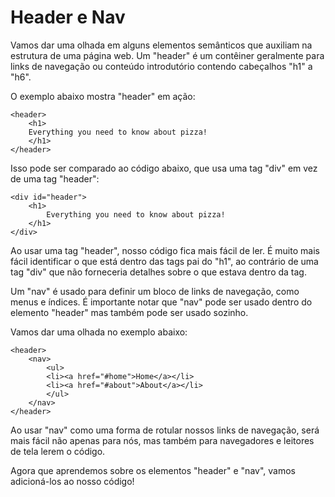 # Header e Nav
Vamos dar uma olhada em alguns elementos semânticos que auxiliam na estrutura de uma página web. Um "header" é um contêiner geralmente para links de navegação ou conteúdo introdutório contendo cabeçalhos "h1" a "h6".

O exemplo abaixo mostra "header" em ação:

    <header>
        <h1>
        Everything you need to know about pizza!
        </h1>
    </header>

Isso pode ser comparado ao código abaixo, que usa uma tag "div" em vez de uma tag "header":

    <div id="header">
        <h1>
            Everything you need to know about pizza!
        </h1>
    </div>

Ao usar uma tag "header", nosso código fica mais fácil de ler. É muito mais fácil identificar o que está dentro das tags pai do "h1", ao contrário de uma tag "div" que não forneceria detalhes sobre o que estava dentro da tag.

Um "nav" é usado para definir um bloco de links de navegação, como menus e índices. É importante notar que "nav" pode ser usado dentro do elemento "header" mas também pode ser usado sozinho.

Vamos dar uma olhada no exemplo abaixo:

    <header> 
        <nav>
            <ul>
            <li><a href="#home">Home</a></li>
            <li><a href="#about">About</a></li>      
            </ul>
        </nav>
    </header>

Ao usar "nav" como uma forma de rotular nossos links de navegação, será mais fácil não apenas para nós, mas também para navegadores e leitores de tela lerem o código.

Agora que aprendemos sobre os elementos "header" e "nav", vamos adicioná-los ao nosso código!